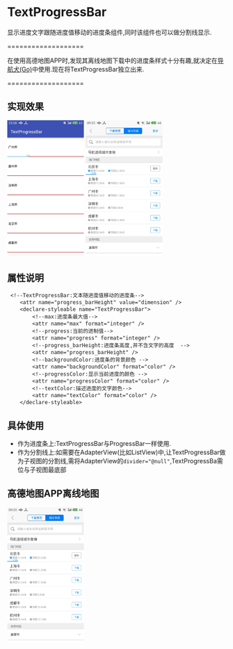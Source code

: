 TextProgressBar
===================
显示进度文字跟随进度值移动的进度条组件,同时该组件也可以做分割线显示.

===================

在使用高德地图APP时,发现其离线地图下载中的进度条样式十分有趣,就决定在[导航犬(Go)](https://github.com/HiKumho/Go)中使用.现在将TextProgressBar独立出来.

===================


## 实现效果

<img src="https://github.com/HiKumho/TextProgressBar/blob/master/img_test.jpg?raw=true" width="35%" height="35%"/>
<img src="https://github.com/HiKumho/TextProgressBar/blob/master/img_preview.jpg?raw=true" width="35%" height="35%"/>
<br/>

## 属性说明
```
 <!--TextProgressBar:文本随进度值移动的进度条-->
    <attr name="progress_barHeight" value="dimension" />
    <declare-styleable name="TextProgressBar">
        <!--max:进度条最大值-->
        <attr name="max" format="integer" />
        <!--progress:当前的进制值-->
        <attr name="progress" format="integer" />
        <!--progress_barHeight:进度条高度,并不含文字的高度  -->
        <attr name="progress_barHeight" />
        <!--backgroundColor:进度条的背景颜色 -->
        <attr name="backgroundColor" format="color" />
        <!--progressColor:显示当前进度的颜色 -->
        <attr name="progressColor" format="color" />
        <!--textColor:描述进度的文字颜色-->
        <attr name="textColor" format="color" />
    </declare-styleable>
```


## 具体使用

- 作为进度条上:TextProgressBar与ProgressBar一样使用.
- 作为分割线上:如需要在AdapterView(比如ListView)中,让TextProgressBar做为子视图的分割线,需将AdapterView的`divider="@null"`,TextProgressBa需位与子视图最底部



## 高德地图APP离线地图
<img src="https://github.com/HiKumho/TextProgressBar/blob/master/img_preview.jpg?raw=true" width="35%" height="35%"/>
